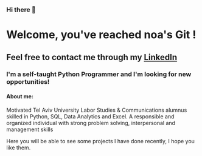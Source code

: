 ### Hi there 👋

# Welcome, you've reached noa's Git !

## Feel free to contact me through my [LinkedIn](https://www.linkedin.com/in/noa-meir-843b65202/) 

### I'm a self-taught Python Programmer and I'm looking for new opportunities!

#### About me:
Motivated Tel Aviv University Labor Studies & Communications alumnus skilled in Python, SQL, Data Analytics
and Excel. A responsible and organized individual with strong problem solving, interpersonal and management skills 

Here you will be able to see some projects I have done recently, I hope you like them.


<!--
**NoaMeir12/NoaMeir12** is a ✨ _special_ ✨ repository because its `README.md` (this file) appears on your GitHub profile.

Here are some ideas to get you started:

- 🔭 I’m currently working on ...
- 🌱 I’m currently learning ...
- 👯 I’m looking to collaborate on ...
- 🤔 I’m looking for help with ...
- 💬 Ask me about ...
- 📫 How to reach me: ...
- 😄 Pronouns: ...
- ⚡ Fun fact: ...
-->
